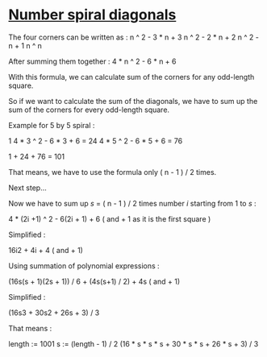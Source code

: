 # [Number spiral diagonals](https://projecteuler.net/problem=28)

The four corners can be written as :
n ^ 2 - 3 * n + 3
n ^ 2 - 2 * n + 2
n ^ 2 - n + 1
n ^ n

After summing them together :
4 * n ^ 2 - 6 * n + 6

With this formula, we can calculate sum of the corners for any odd-length square.

So if we want to calculate the sum of the diagonals, we have to sum up
the sum of the corners for every odd-length square.

Example for 5 by 5 spiral :

1
4 * 3 ^ 2 - 6 * 3 + 6 = 24
4 * 5 ^ 2 - 6 * 5 + 6 = 76

1 + 24 + 76 = 101

That means, we have to use the formula only ( n - 1 ) / 2 times.

Next step...

Now we have to sum up _s_ = ( n - 1 ) / 2 times number _i_ starting from 1 to _s_ :

4 * (2i +1) ^ 2 - 6(2i + 1) + 6 ( and + 1 as it is the first square )

Simplified :

16i2 + 4i + 4 ( and + 1)

Using summation of polynomial expressions :

(16s(s + 1)(2s + 1)) / 6 + (4s(s+1) / 2) + 4s ( and + 1)

Simplified :

(16s3 + 30s2 + 26s + 3) / 3

That means :

length := 1001
s := (length - 1) / 2
(16 * s * s * s + 30 * s * s + 26 * s + 3) / 3

